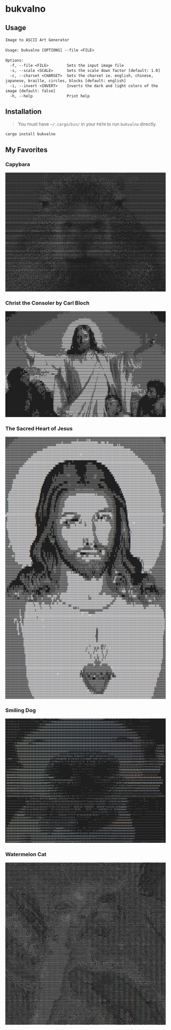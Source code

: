 # bukvalno

## Usage

```
Image to ASCII Art Generator

Usage: bukvalno [OPTIONS] --file <FILE>

Options:
  -f, --file <FILE>        Sets the input image file
  -s, --scale <SCALE>      Sets the scale down factor [default: 1.0]
  -c, --charset <CHARSET>  Sets the charset ie. english, chinese, japanese, braille, circles, blocks [default: english]
  -i, --invert <INVERT>    Inverts the dark and light colors of the image [default: false]
  -h, --help               Print help
```

## Installation

> You must have `~/.cargo/bin/` in your `PATH` to run `bukvalno`
> directly.

```sh
cargo install bukvalno
```

## My Favorites

### Capybara
![Capybara](examples/capybara.png)

### Christ the Consoler by Carl Bloch
![Christ the Consoler by Carl Bloch](examples/christ.png)

### The Sacred Heart of Jesus
![The Sacred Heart of Jesus](examples/jesus.png)

### Smiling Dog
![Smiling Dog](examples/dawg.png)

### Watermelon Cat
![Watermelon Cat](examples/cat.png)
